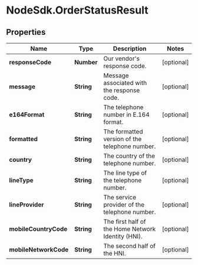 # NodeSdk.OrderStatusResult

## Properties

Name | Type | Description | Notes
------------ | ------------- | ------------- | -------------
**responseCode** | **Number** | Our vendor&#39;s response code. | [optional] 
**message** | **String** | Message associated with the response code. | [optional] 
**e164Format** | **String** | The telephone number in E.164 format. | [optional] 
**formatted** | **String** | The formatted version of the telephone number. | [optional] 
**country** | **String** | The country of the telephone number. | [optional] 
**lineType** | **String** | The line type of the telephone number. | [optional] 
**lineProvider** | **String** | The service provider of the telephone number. | [optional] 
**mobileCountryCode** | **String** | The first half of the Home Network Identity (HNI). | [optional] 
**mobileNetworkCode** | **String** | The second half of the HNI. | [optional] 


